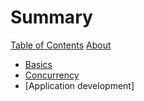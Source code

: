 # Summary

[Table of Contents](intro.md)
[About](about.md)

- [Basics](basics.md)
- [Concurrency](concurrency.md)
- [Application development]
